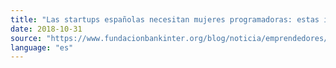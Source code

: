 ```yaml
---
title: "Las startups españolas necesitan mujeres programadoras: estas iniciativas quieren encontrarlas"
date: 2018-10-31
source: "https://www.fundacionbankinter.org/blog/noticia/emprendedores/las-startups-espanolas-necesitan-mujeres-programadoras-estas-iniciativas-quieren-encontrarlas"
language: "es"
---
```

